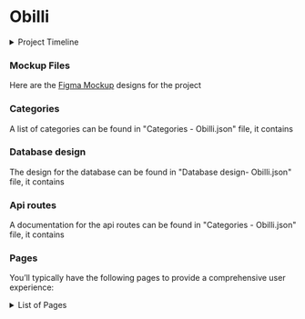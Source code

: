 # Obilli

<details>
  <summary>Project Timeline</summary>

Here's a weekly breakdown with expected results for each phase of developing the classified listing website with Next.js:

### **Week 1: Project Setup and Initial Planning**

**Tasks:**

- **Kickoff Meeting:** Define project scope, objectives, and roles.
- **Research and Tools Setup:** Select tools and set up the development environment.
- **Design and Planning:** Draft wireframes, user flow diagrams, and plan database schema.
- **Project Initialization:** Set up the Next.js project and initial project structure.

**Expected Results:**

- A clear project plan and timeline.
- Development environment ready and configured.
- Initial project structure in place.
- Wireframes and database schema drafted.

* * *

### **Week 2: Database Design and Authentication**

**Tasks:**

- **Database Design and Integration:** Design and implement the database schema; set up the database.
- **User Authentication and Authorization:** Integrate authentication (e.g., NextAuth.js) and set up user roles.

**Expected Results:**

- Database schema implemented and connected.
- User authentication system integrated and functioning.
- Basic user roles and permissions established.

* * *

### **Week 3: Basic Listing Functionality**

**Tasks:**

- **CRUD Operations for Listings:** Develop create, read, update, and delete functionality for listings.
- **UI Components for Listings:** Implement the basic UI components to display and manage listings.

**Expected Results:**

- Functional CRUD operations for listings.
- Basic listing interface developed and operational.

* * *

### **Week 4: User Profiles and Dashboard**

**Tasks:**

- **User Profile Pages:** Develop pages where users can view and edit their profiles.
- **User Dashboard:** Implement dashboard functionality for users to manage their listings.

**Expected Results:**

- User profile pages completed and functioning.
- User dashboard developed and users can manage their listings.

* * *

### **Week 5: Search, Filtering, and Payment Integration**

**Tasks:**

- **Search Functionality:** Implement search capabilities for listings.
- **Filters and Sorting:** Add filters and sorting options for listings.
- **Payment Integration:** Integrate a payment system (e.g., Stripe) and implement payment processing for premium listings.

**Expected Results:**

- Search and filtering functionalities operational.
- Payment system integrated and tested.

* * *

### **Week 6: Notifications, Messaging, and Refinement**

**Tasks:**

- **Notifications:** Add email notifications for user actions.
- **Messaging System:** Implement in-app messaging or chat functionality.
- **UI/UX Refinement:** Refine UI components and improve user experience based on feedback.

**Expected Results:**

- Notification system functioning.
- In-app messaging or chat implemented.
- UI/UX improvements made based on initial feedback.

* * *

### **Week 7: Testing and Deployment Preparation**

**Tasks:**

- **Testing:** Perform comprehensive testing (unit, integration, end-to-end).
- **Deployment Preparation:** Set up production environment (e.g., Vercel for Next.js) and ensure security and performance optimizations.

**Expected Results:**

- All major bugs identified and fixed.
- Production environment prepared and optimized.
- Application ready for deployment.

* * *

### **Week 8: Launch and Post-Launch Support**

**Tasks:**

- **Launch:** Deploy the application to production.
- **Post-Launch Monitoring:** Monitor the application for any immediate issues and address them.
- **Post-Launch Adjustments:** Gather user feedback and make necessary adjustments or fixes.

**Expected Results:**

- Successful deployment of the application.
- Initial issues identified and resolved.
- Application adjustments based on user feedback completed.

This roadmap should guide the development process effectively while ensuring each key aspect of the project is addressed within the given timeframe.


</details>


### Mockup Files 
Here are the 
[Figma Mockup](https://www.figma.com/design/muQYHATICXzmA2kskIk0Kn/Obilli---Classified-Listing?node-id=0-1&t=htQLTlKuTEYD8137-1) designs for the project 


### Categories 

A list of categories can be found in "Categories - Obilli.json" file, it contains 


### Database design 

The design for the database can be found in "Database design- Obilli.json" file, it contains 


### Api routes 

A documentation for the api routes can be found in "Categories - Obilli.json" file, it contains 


### Pages 

You’ll typically have the following pages to provide a comprehensive user experience:

<details>
  <summary>List of Pages</summary>
  

**1. Home Page** : Overview of categories, featured listings, search bar, promotional banners, and links to popular or new listings.

**2. Category Pages** : Lists of subcategories, filters (e.g., location, price range), and sorting options (e.g., newest, price low to high).

**3. Listing Details Page** : Detailed information about a specific listing, including photos, description, price, seller contact details, and location map.

**4. Search Results Page** : Displays results based on user queries, with options to refine the search using filters and sorting options.

**5. Submit a Listing Page** : Form for users to create and submit their own listings, including fields for title, description, price, photos, and category selection.

**6. User Profile Page** : User information, listing history, saved searches, and account settings.

**7. Dashboard (for Admins)** : Tools for managing users, listings, categories, and site content; includes analytics and reporting features.

**8. Login/Register Page** : Forms for user registration, login, and password recovery.

**9. About Us Page** : Information about the website’s mission, team, and history.

**10. Contact Us Page** : Contact form, email addresses, phone numbers, and office location.

**11. FAQ Page** : Commonly asked questions and their answers.

**12. Terms and Conditions Page** : Legal agreements and policies governing the use of the website.

**13. Privacy Policy Page** : Details on how user data is collected, used, and protected.

**14. Blog/News Page** : Articles, updates, and news related to the website or relevant topics.

**15. Testimonials/Reviews Page** : User reviews and feedback about the website or specific listings.
</details>
